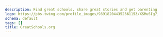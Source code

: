 ```yaml
---
description: Find great schools, share great stories and get parenting advice. http://www.greatschools.org/
logo: https://pbs.twimg.com/profile_images/989182044352561153/XSMuSIg7_400x400.jpg
schema: default
tags: []
title: GreatSchools.org
---
```

